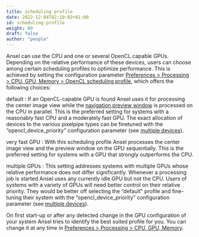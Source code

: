```yaml
---
title: scheduling profile
date: 2022-12-04T02:19:02+01:00
id: scheduling-profile
weight: 80
draft: false
author: "people"
---
```


Ansel can use the CPU and one or several OpenCL capable GPUs. Depending on the relative performance of these devices, users can choose among certain scheduling profiles to optimize performance. This is achieved by setting the configuration parameter [Preferences > Processing > CPU, GPU, Memory > OpenCL scheduling profile](../../preferences-settings/processing#cpu-gpu-memory), which offers the following choices:

default
: If an OpenCL-capable GPU is found Ansel uses it for processing the center image view while the [navigation preview window](../../modules/utility-modules/darkroom/navigation.md) is processed on the CPU in parallel. This is the preferred setting for systems with a reasonably fast CPU and a moderately fast GPU. The exact allocation of devices to the various pixelpipe types can be finetuned with the “opencl\_device\_priority” configuration parameter (see [multiple devices](./multiple-devices.md)).

very fast GPU
: With this scheduling profile Ansel processes the center image view and the preview window on the GPU sequentially. This is the preferred setting for systems with a GPU that strongly outperforms the CPU.

multiple GPUs
: This setting addresses systems with multiple GPUs whose relative performance does not differ significantly. Whenever a processing job is started Ansel uses any currently idle GPU but not the CPU. Users of systems with a variety of GPUs will need better control on their relative priority. They would be better off selecting the “default” profile and fine-tuning their system with the “opencl\_device\_priority” configuration parameter (see [multiple devices](./multiple-devices.md)).

On first start-up or after any detected change in the GPU configuration of your system Ansel tries to identify the best suited profile for you. You can change it at any time in [Preferences > Processing > CPU, GPU, Memory](../../preferences-settings/processing.md#cpu-gpu-memory).
